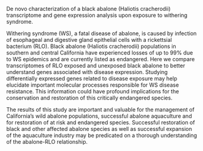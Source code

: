 De novo characterization of a black abalone (Haliotis cracherodii) transcriptome and gene expression analysis upon exposure to withering syndrome.

Withering syndrome (WS), a fatal disease of abalone, is caused by infection of esophageal and digestive gland epithelial cells with a rickettsial bacterium (RLO). Black abalone (Haliotis cracherodii) populations in southern and central California have experienced losses of up to 99% due to WS epidemics and are currently listed as endangered. Here we compare transcriptomes of RLO exposed and unexposed black abalone to better understand genes associated with disease expression. Studying differentially expressed genes related to disease exposure may help elucidate important molecular processes responsible for WS disease resistance. This information could have profound implications for the conservation and restoration of this critically endangered species.

The results of this study are important and valuable for the management of California’s wild abalone populations, successful abalone aquaculture and for restoration of at risk and endangered species. Successful restoration of black and other affected abalone species as well as successful expansion of the aquaculture industry may be predicated on a thorough understanding of the abalone-RLO relationship. 